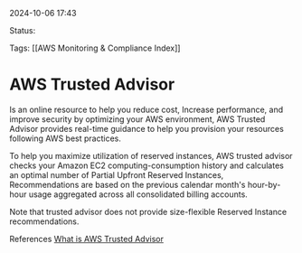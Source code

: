2024-10-06 17:43

Status:

Tags:
[[AWS Monitoring & Compliance Index]]
# AWS Trusted Advisor

Is an online resource to help you reduce cost, Increase performance, and improve security by optimizing your AWS environment, AWS Trusted Advisor provides real-time guidance to help you provision your resources following AWS best practices.

To help you maximize utilization of reserved instances, AWS trusted advisor checks your Amazon EC2 computing-consumption history and calculates an optimal number of Partial Upfront Reserved Instances, Recommendations are based on the previous calendar month's hour-by-hour usage aggregated across all consolidated billing accounts.

Note that trusted advisor does not provide size-flexible Reserved Instance recommendations.


References 
[What is AWS Trusted Advisor](https://docs.aws.amazon.com/whitepapers/latest/cost-optimization-reservation-models/aws-trusted-advisor.html)